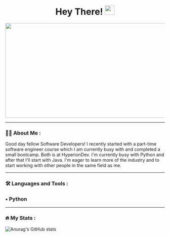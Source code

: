 <h1 align="center">
  Hey There!
  <img src="https://media.giphy.com/media/hvRJCLFzcasrR4ia7z/giphy.gif" width="30px"/>
</h1>
<div align="center">
  <img src="https://media.giphy.com/media/dWesBcTLavkZuG35MI/giphy.gif" width="600" height="300"/>
</div>

---

### :woman_technologist: About Me :
Good day fellow Software Developers!
I recently started with a part-time software engineer course which I am currently busy with and completed a small bootcamp. Both is at HyperionDev. I'm currently busy with Python and after that I'll start with Java. I'm eager to learn more of the industry and to start working with other people in the same field as me.

---

### :hammer_and_wrench: Languages and Tools :
<div>
<h3>&#x2022; Python</h3>
</div>

---

### :fire: My Stats :

![Anurag's GitHub stats](https://github-readme-stats.vercel.app/api?username=krugerjoshua&theme=cobalt&show_icons=true)
